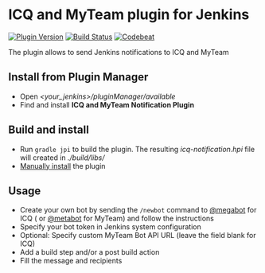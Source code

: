 # ICQ and MyTeam plugin for Jenkins

[![Plugin Version](https://img.shields.io/jenkins/plugin/v/icq-notification.svg)](https://plugins.jenkins.io/icq-notification)
[![Build Status](https://ci.jenkins.io/job/plugins/job/icq-notification-plugin/job/master/badge/icon)](https://ci.jenkins.io/job/plugins/job/icq-notification-plugin/job/master/)
[![Сodebeat](https://codebeat.co/badges/36f4b8ec-53a3-4926-bd8e-fa4abe9a291e)](https://codebeat.co/projects/github-com-jenkinsci-icq-notification-plugin-master)

The plugin allows to send Jenkins notifications to ICQ and MyTeam
                   
## Install from Plugin Manager

* Open *<your_jenkins>/pluginManager/available*
* Find and install **ICQ and MyTeam Notification Plugin**

## Build and install
* Run `gradle jpi` to build the plugin. The resulting *icq-notification.hpi* file will created in *./build/libs/*
* [Manually install](https://jenkins.io/doc/book/managing/plugins/#advanced-installation) the plugin

## Usage

* Create your own bot by sending the `/newbot` command to [@megabot](https://icq.com/people/70001) for ICQ (
  or [@metabot](https://myteam.mail.ru/profile/70001) for MyTeam) and follow the instructions
* Specify your bot token in Jenkins system configuration
* Optional: Specify custom MyTeam Bot API URL (leave the field blank for ICQ)
* Add a build step and/or a post build action
* Fill the message and recipients

